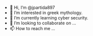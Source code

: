 - 👋 Hi, I’m @jpartida897
- 👀 I’m interested in greek mythology.
- 🌱 I’m currently learning cyber security.
- 💞️ I’m looking to collaborate on ...
- 📫 How to reach me ...

<!---
jpartida897/jpartida897 is a ✨ special ✨ repository because its `README.md` (this file) appears on your GitHub profile.
You can click the Preview link to take a look at your changes.
--->
